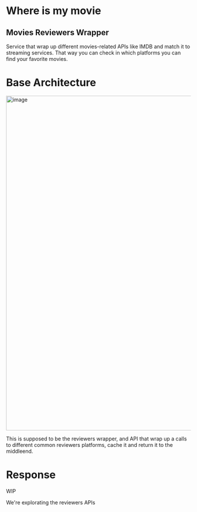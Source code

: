 # Where is my movie
## Movies Reviewers Wrapper
Service that wrap up different movies-related APIs like IMDB and match it to streaming services. 
That way you can check in which platforms you can find your favorite movies.

# Base Architecture
<img width="913" alt="image" src="https://user-images.githubusercontent.com/2694731/153312458-f03d1ec0-02be-456d-bb8d-a4829a76ad68.png">

This is supposed to be the reviewers wrapper, and API that wrap up a calls to different common reviewers platforms, cache it and return it to the middleend.

# Response

WIP

We're explorating the reviewers APIs

